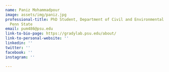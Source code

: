 ```yaml
---
name: Paniz Mohammadpour
image: assets/img/paniz.jpg
professional-title: PhD Student, Department of Civil and Environmental Engineering,
  Penn State
email: pum486@psu.edu
link-to-bio-page: https://gradylab.psu.edu/about/
link-to-personal-website: ''
linkedin: ''
twitter: ''
facebook: ''
instagram: ''

---
```

